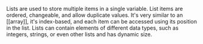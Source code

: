 Lists are used to store multiple items in a single variable. List items are ordered, changeable, and allow duplicate values. It's very similar to an [[array]], it's index-based, and each item can be accessed using its position in the list. 
Lists can contain elements of different data types, such as integers, strings, or even other lists and has dynamic size.